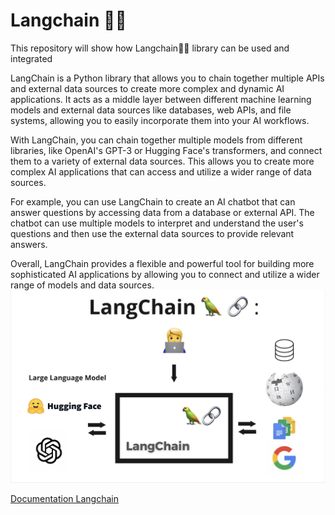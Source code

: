 # Langchain 🦜🔗
This repository will show how Langchain🦜🔗 library can be used and integrated

LangChain is a Python library that allows you to chain together multiple APIs and external data sources to create more complex and dynamic AI applications. It acts as a middle layer between different machine learning models and external data sources like databases, web APIs, and file systems, allowing you to easily incorporate them into your AI workflows.

With LangChain, you can chain together multiple models from different libraries, like OpenAI's GPT-3 or Hugging Face's transformers, and connect them to a variety of external data sources. This allows you to create more complex AI applications that can access and utilize a wider range of data sources.

For example, you can use LangChain to create an AI chatbot that can answer questions by accessing data from a database or external API. The chatbot can use multiple models to interpret and understand the user's questions and then use the external data sources to provide relevant answers.

Overall, LangChain provides a flexible and powerful tool for building more sophisticated AI applications by allowing you to connect and utilize a wider range of models and data sources.
<br>
<img src="langchain.jpg" alt="Langchain image" width="1200"/>

[Documentation Langchain](https://python.langchain.com/en/latest/index.html)
